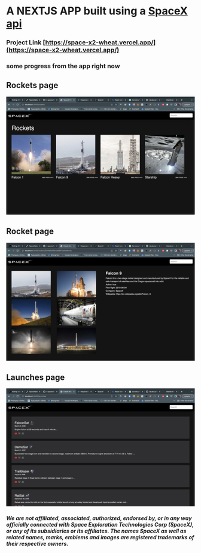 # A **NEXTJS APP** built using a [SpaceX api](https://github.com/r-spacex/SpaceX-API/tree/master)
### Project Link [https://space-x2-wheat.vercel.app/](https://space-x2-wheat.vercel.app/)

### some progress from the app right now
## Rockets page
![Rockets page](https://github.com/nduka-junior/SpaceX/blob/main/public/rockets.png)
## Rocket page
![Rocket page](https://github.com/nduka-junior/SpaceX/blob/main/public/rocket.png)
## Launches page
![Launches page](https://github.com/nduka-junior/SpaceX/blob/main/public/launches.png)

##### _We are not affiliated, associated, authorized, endorsed by, or in any way officially connected with Space Exploration Technologies Corp (SpaceX), or any of its subsidiaries or its affiliates. The names SpaceX as well as related names, marks, emblems and images are registered trademarks of their respective owners._
